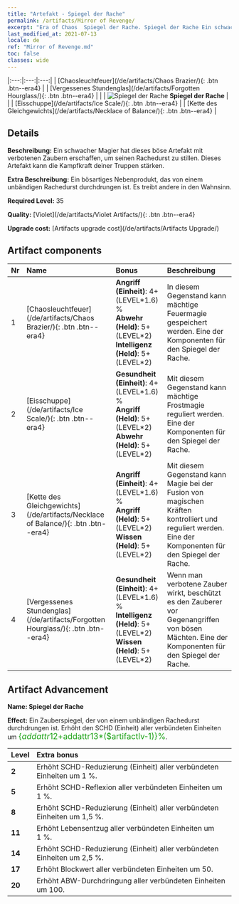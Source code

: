 ```yaml
---
title: "Artefakt - Spiegel der Rache"
permalink: /artifacts/Mirror of Revenge/
excerpt: "Era of Chaos  Spiegel der Rache. Spiegel der Rache Ein schwacher Magier hat dieses böse Artefakt mit verbotenen Zaubern erschaffen, um seinen Rachedurst zu stillen. Dieses Artefakt kann die Kampfkraft deiner Truppen stärken."
last_modified_at: 2021-07-13
locale: de
ref: "Mirror of Revenge.md"
toc: false
classes: wide
---
```


  |:---:|:---:|:---:| 
  |  [Chaosleuchtfeuer](/de/artifacts/Chaos Brazier/){: .btn .btn--era4} |   |  [Vergessenes Stundenglas](/de/artifacts/Forgotten Hourglass/){: .btn .btn--era4} | 
  |   | ![Spiegel der Rache](/images/t/icon_artifact_35.png) **Spiegel der Rache** |  | 
  |  [Eisschuppe](/de/artifacts/Ice Scale/){: .btn .btn--era4} |   |  [Kette des Gleichgewichts](/de/artifacts/Necklace of Balance/){: .btn .btn--era4} | 


## Details

 **Beschreibung:** Ein schwacher Magier hat dieses böse Artefakt mit verbotenen Zaubern erschaffen, um seinen Rachedurst zu stillen. Dieses Artefakt kann die Kampfkraft deiner Truppen stärken.

 **Extra Beschreibung:** Ein bösartiges Nebenprodukt, das von einem unbändigen Rachedurst durchdrungen ist. Es treibt andere in den Wahnsinn.

 **Required Level:** 35

 **Quality:** [Violet](/de/artifacts/Violet Artifacts/){: .btn .btn--era4}

 **Upgrade cost:** [Artifacts upgrade cost](/de/artifacts/Artifacts Upgrade/)



## Artifact components

  | Nr |    Name    |   Bonus | Beschreibung | 
  |:---|:-----------|:--------|:------------| 
  | 1 | [Chaosleuchtfeuer](/de/artifacts/Chaos Brazier/){: .btn .btn--era4} | **Angriff (Einheit)**: 4+(LEVEL\*1.6) %<br/>**Abwehr (Held)**: 5+(LEVEL\*2)<br/>**Intelligenz (Held)**: 5+(LEVEL\*2) | In diesem Gegenstand kann mächtige Feuermagie gespeichert werden. Eine der Komponenten für den Spiegel der Rache. | 
  | 2 | [Eisschuppe](/de/artifacts/Ice Scale/){: .btn .btn--era4} | **Gesundheit (Einheit)**: 4+(LEVEL\*1.6) %<br/>**Angriff (Held)**: 5+(LEVEL\*2)<br/>**Abwehr (Held)**: 5+(LEVEL\*2) | Mit diesem Gegenstand kann mächtige Frostmagie reguliert werden. Eine der Komponenten für den Spiegel der Rache. | 
  | 3 | [Kette des Gleichgewichts](/de/artifacts/Necklace of Balance/){: .btn .btn--era4} | **Angriff (Einheit)**: 4+(LEVEL\*1.6) %<br/>**Angriff (Held)**: 5+(LEVEL\*2)<br/>**Wissen (Held)**: 5+(LEVEL\*2) | Mit diesem Gegenstand kann Magie bei der Fusion von magischen Kräften kontrolliert und reguliert werden. Eine der Komponenten für den Spiegel der Rache. | 
  | 4 | [Vergessenes Stundenglas](/de/artifacts/Forgotten Hourglass/){: .btn .btn--era4} | **Gesundheit (Einheit)**: 4+(LEVEL\*1.6) %<br/>**Intelligenz (Held)**: 5+(LEVEL\*2)<br/>**Wissen (Held)**: 5+(LEVEL\*2) | Wenn man verbotene Zauber wirkt, beschützt es den Zauberer vor Gegenangriffen von bösen Mächten. Eine der Komponenten für den Spiegel der Rache. | 


## Artifact Advancement

 **Name: Spiegel der Rache**

 **Effect:** Ein Zauberspiegel, der von einem unbändigen Rachedurst durchdrungen ist. Erhöht den SCHD (Einheit) aller verbündeten Einheiten um <span style="color: #1ca216;font-size:18px">{$addattr12+$addattr13*($artifactlv-1)}%</span>.

  |  Level  |    Extra bonus  | 
  |:--------|:----------------| 
  | **2** | Erhöht SCHD-Reduzierung (Einheit) aller verbündeten Einheiten um 1 %. | 
  | **5** | Erhöht SCHD-Reflexion aller verbündeten Einheiten um 1 %. | 
  | **8** | Erhöht SCHD-Reduzierung (Einheit) aller verbündeten Einheiten um 1,5 %. | 
  | **11** | Erhöht Lebensentzug aller verbündeten Einheiten um 1 %. | 
  | **14** | Erhöht SCHD-Reduzierung (Einheit) aller verbündeten Einheiten um 2,5 %. | 
  | **17** | Erhöht Blockwert aller verbündeten Einheiten um 50. | 
  | **20** | Erhöht ABW-Durchdringung aller verbündeten Einheiten um 100. | 
